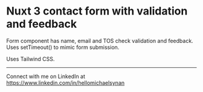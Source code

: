 # Nuxt 3 contact form with validation and feedback

Form component has name, email and TOS check validation and feedback. Uses setTimeout() to mimic form submission.

Uses Tailwind CSS. 

---

Connect with me on LinkedIn at https://www.linkedin.com/in/hellomichaelsynan